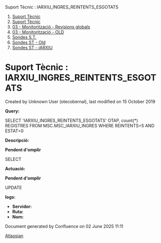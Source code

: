 Suport Tècnic : IARXIU\_INGRES\_REINTENTS\_ESGOTATS  

1.  [Suport Tècnic](index.html)
2.  [Suport Tècnic](13893782.html)
3.  [03 - Monitorització - Revisions globals](26313327.html)
4.  [03 - Monitorització - OLD](128647245.html)
5.  [Sondes S.T.](Sondes-S.T._30869120.html)
6.  [Sondes ST - Old](Sondes-ST---Old_41522507.html)
7.  [Sondes ST - iARXIU](Sondes-ST---iARXIU_28705357.html)

Suport Tècnic : IARXIU\_INGRES\_REINTENTS\_ESGOTATS
===================================================

Created by Unknown User (otecobernal), last modified on 15 October 2019

**Query:**

SELECT 'IARXIU\_INGRES\_REINTENTS\_ESGOTATS' OTAP, count(\*) REGISTRES FROM MSC.MSC\_IARXIU\_INGRES  WHERE REINTENTS=5 AND ESTAT=0

**Descripció:** 

**Pendent d'omplir**

SELECT 

  

**Actuació:** 

**Pendent d'omplir**

UPDATE

  

**logs:** 

*   **Servidor:**
*   **Ruta:**
*   **Nom:**  

Document generated by Confluence on 02 June 2025 11:11

[Atlassian](http://www.atlassian.com/)